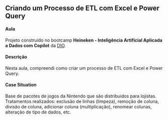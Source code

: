 ## Criando um Processo de ETL com Excel e Power Query

#### Aula
Projeto construído no bootcamp **Heineken - Inteligência Artificial Aplicada a Dados com Copilot** da [DIO](https://www.dio.me/).

#### Descrição
Nesta aula, compreendi como criar um processo de ETL com Excel e Power Query.

#### Case Situation
Base de pacotes de jogos da Nintendo que são distribuidos para lojistas.  
Tratamentos realizados: exclusão de linhas (limpeza), remoção de coluna, divisão de coluna, adicionar coluna (multiplicação), renomear colunas, alteração de tipo de dados, etc.

